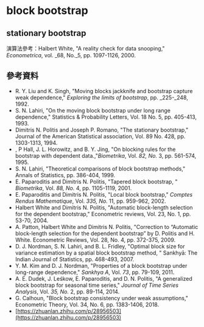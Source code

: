 # block bootstrap

## stationary bootstrap

演算法參考：Halbert White, "A reality check for data snooping," _Econometrica_,  vol. _68, No._5, pp. 1097-1126, 2000.



## 參考資料

* R. Y. Liu and K. Singh, "Moving blocks jackknife and bootstrap capture weak dependence," _Exploring the limits of bootstrap_, pp. _225-_248, 1992.
* S. N.  Lahiri, "On the moving block bootstrap under long range dependence," Statistics & Probability Letters, Vol. 18 No. 5, pp. 405-413, 1993.
* Dimitris N. Politis and Joseph P. Romano, "The stationary bootstrap," Journal of the American Statistical association, Vol. 89 No. 428, pp. 1303-1313, 1994.
* , P Hall, J. L. Horowitz, and B. Y. Jing, "On blocking rules for the bootstrap with dependent data.,"_Biometrika_, Vol. _82, No._ 3, pp. 561-574, 1995.
* S. N. Lahiri, "Theoretical comparisons of block bootstrap methods," Annals of Statistics, pp. 386-404, 1999.
* E. Paparoditis and Dimitris N. Politis, "Tapered block bootstrap, " _Biometrika_, Vol. _88, No._ 4, pp. 1105-1119, 2001.
* E. Paparoditis and Dimitris N. Politis, "Local block bootstrap," _Comptes Rendus Mathematique_, Vol.  _335, No._ 11, pp. 959-962, 2002.
* Halbert White and Dimitris N. Politis, "Automatic block-length selection for the dependent bootstrap," Econometric reviews, Vol. 23, No. 1, pp. 53-70, 2004.
* A. Patton, Halbert White and Dimitris N. Politis, "Correction to “Automatic block-length selection for the dependent bootstrap” by D. Politis and H. White. Econometric Reviews, Vol. 28, No. 4, pp. 372-375, 2009.
* D. J. Nordman, S. N. Lahiri, and B. L. Fridley, "Optimal block size for variance estimation by a spatial block bootstrap method, " Sankhyā: The Indian Journal of Statistics, pp. 468-493, 2007.
* Y. M. Kim and D. J. Nordman, "Properties of a block bootstrap under long-range dependence," _Sankhya A_, Vol. _73_, pp. 79-109, 2011.
* A. E. Dudek, J. Leśkow, E. Paparoditis, and D. N. Politis, "A generalized block bootstrap for seasonal time series," _Journal of Time Series Analysis_, Vol. _35, No._ 2, pp. 89-114, 2014.
* G. Calhoun, "Block bootstrap consistency under weak assumptions," Econometric Theory, Vol. 34, No. 6, pp. 1383-1406, 2018.
* [https://zhuanlan.zhihu.com/p/28956503](https://zhuanlan.zhihu.com/p/28956503)

